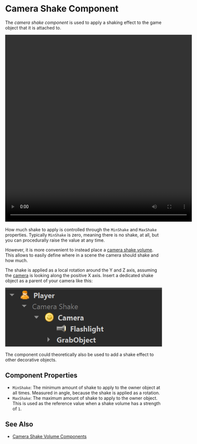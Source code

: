# Camera Shake Component

The *camera shake component* is used to apply a shaking effect to the game object that it is attached to.

<video src="../media/camera-shake.webm" width="600" height="600" autoplay loop></video>

How much shake to apply is controlled through the `MinShake` and `MaxShake` properties. Typically `MinShake` is zero, meaning there is no shake, at all, but you can procedurally raise the value at any time.

However, it is more convenient to instead place a [camera shake volume](camera-shake-volume-components.md). This allows to easily define where in a scene the camera should shake and how much.

The shake is applied as a local rotation around the Y and Z axis, assuming the [camera](../../graphics/camera-component.md) is looking along the positive X axis. Insert a dedicated shake object as a parent of your camera like this:

![Camera shake setup](../media/camera-shake-setup.png)

The component could theoretically also be used to add a shake effect to other decorative objects.

## Component Properties

* `MinShake`: The minimum amount of shake to apply to the owner object at all times. Measured in angle, because the shake is applied as a rotation.
* `MaxShake`: The maximum amount of shake to apply to the owner object. This is used as the reference value when a shake volume has a strength of `1`.

## See Also

* [Camera Shake Volume Components](camera-shake-volume-components.md)
